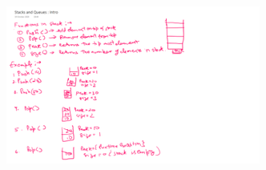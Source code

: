![Stack Basics ](https://github.com/ShikharSundriyal/DataStructureAlgorithms/blob/master/StacksQueues/intro/intro.png)
